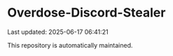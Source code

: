 # Overdose-Discord-Stealer

Last updated: 2025-06-17 06:41:21

This repository is automatically maintained.
